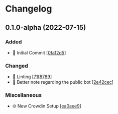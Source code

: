 # Changelog

<a name="0.1.0-alpha"></a>
## 0.1.0-alpha (2022-07-15)

### Added

- 🎉 Initial Commit [[0fa12d5](https://github.com/tako-discord/tako/commit/0fa12d52e0af64a3a83c80b57b1e4a0d570e776e)]

### Changed

- 🚨 Linting [[71f8789](https://github.com/tako-discord/tako/commit/71f8789152f1dbed9c9b35f3900463424086fb44)]
- 🎨 Better note regarding the public bot [[2e42cec](https://github.com/tako-discord/tako/commit/2e42cecb26680fe71ce5665cfb43282eb0193b60)]

### Miscellaneous

- 🌐 New Crowdin Setup [[ea0aee9](https://github.com/tako-discord/tako/commit/ea0aee9dcd77fa8c8e607f25dfc50dc122d0fe7a)]


